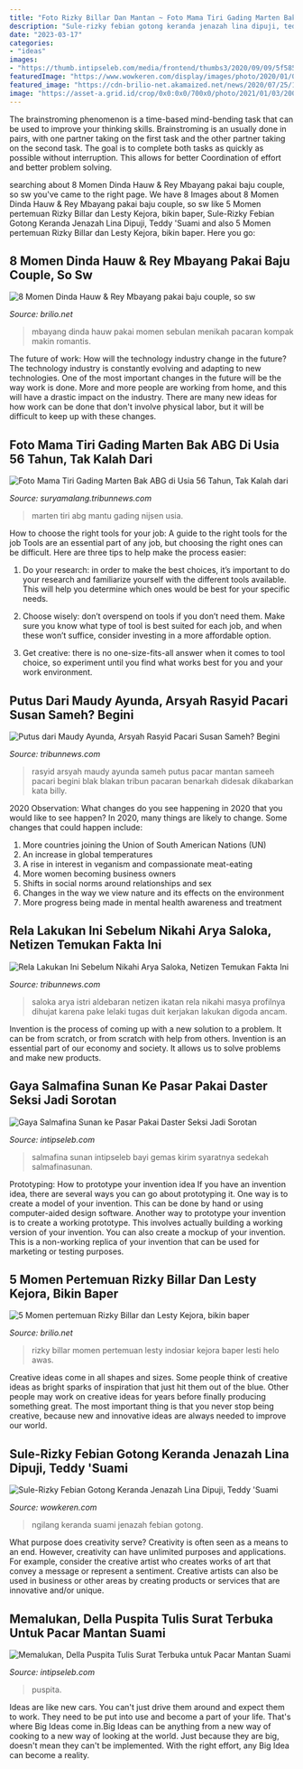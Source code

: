 ```yaml
---
title: "Foto Rizky Billar Dan Mantan ~ Foto Mama Tiri Gading Marten Bak Abg Di Usia 56 Tahun, Tak Kalah Dari"
description: "Sule-rizky febian gotong keranda jenazah lina dipuji, teddy &#039;suami"
date: "2023-03-17"
categories:
- "ideas"
images:
- "https://thumb.intipseleb.com/media/frontend/thumbs3/2020/09/09/5f58588230fa4-salmafina-sunan_663_372.jpg"
featuredImage: "https://www.wowkeren.com/display/images/photo/2020/01/04/00290647.jpg"
featured_image: "https://cdn-brilio-net.akamaized.net/news/2020/07/25/188944/1276051-1000xauto-momen-lesti-dan-rizky-billar.jpg"
image: "https://asset-a.grid.id/crop/0x0:0x0/700x0/photo/2021/01/03/2007019888.jpg"
---
```



The brainstroming phenomenon is a time-based mind-bending task that can be used to improve your thinking skills. Brainstroming is an usually done in pairs, with one partner taking on the first task and the other partner taking on the second task. The goal is to complete both tasks as quickly as possible without interruption. This allows for better Coordination of effort and better problem solving.

	

		
searching about 8 Momen Dinda Hauw &amp; Rey Mbayang pakai baju couple, so sw you've came to the right page. We have 8 Images about 8 Momen Dinda Hauw &amp; Rey Mbayang pakai baju couple, so sw like 5 Momen pertemuan Rizky Billar dan Lesty Kejora, bikin baper, Sule-Rizky Febian Gotong Keranda Jenazah Lina Dipuji, Teddy &#039;Suami and also 5 Momen pertemuan Rizky Billar dan Lesty Kejora, bikin baper. Here you go:
		
    
## 8 Momen Dinda Hauw &amp; Rey Mbayang Pakai Baju Couple, So Sw

<img loading=lazy src="https://cdn-brilio-net.akamaized.net/news/2020/08/07/189716/1284470-1000xauto-dinda-hauw-rey-mbayang-pakai-baju-couple.jpg" onerror="this.onerror=null;this.src='https://tse4.mm.bing.net/th?id=OIP.x7yk7vKWgbZ9Sz30Zd4b1gHaJQ&amp;pid=15.1';" alt="8 Momen Dinda Hauw &amp; Rey Mbayang pakai baju couple, so sw">

_Source: brilio.net_

>mbayang dinda hauw pakai momen sebulan menikah pacaran kompak makin romantis. 

	

The future of work: How will the technology industry change in the future?
The technology industry is constantly evolving and adapting to new technologies. One of the most important changes in the future will be the way work is done. More and more people are working from home, and this will have a drastic impact on the industry. There are many new ideas for how work can be done that don't involve physical labor, but it will be difficult to keep up with these changes.

    
## Foto Mama Tiri Gading Marten Bak ABG Di Usia 56 Tahun, Tak Kalah Dari

<img loading=lazy src="https://asset-a.grid.id/crop/0x0:0x0/700x0/photo/2021/01/03/2007019888.jpg" onerror="this.onerror=null;this.src='https://tse4.mm.bing.net/th?id=OIP.az2Cdd_1hGMzpFBQPocM2AHaHa&amp;pid=15.1';" alt="Foto Mama Tiri Gading Marten Bak ABG di Usia 56 Tahun, Tak Kalah dari">

_Source: suryamalang.tribunnews.com_

>marten tiri abg mantu gading nijsen usia. 

	

How to choose the right tools for your job: A guide to the right tools for the job
Tools are an essential part of any job, but choosing the right ones can be difficult. Here are three tips to help make the process easier:
1. Do your research: in order to make the best choices, it’s important to do your research and familiarize yourself with the different tools available. This will help you determine which ones would be best for your specific needs.

2. Choose wisely: don’t overspend on tools if you don’t need them. Make sure you know what type of tool is best suited for each job, and when these won’t suffice, consider investing in a more affordable option.

3. Get creative: there is no one-size-fits-all answer when it comes to tool choice, so experiment until you find what works best for you and your work environment.

    
## Putus Dari Maudy Ayunda, Arsyah Rasyid Pacari Susan Sameh? Begini

<img loading=lazy src="https://cdn-2.tstatic.net/tribunnews/foto/bank/images/maudy-ayunda-arsyah-rasyid-dan-susan-sameeh.jpg" onerror="this.onerror=null;this.src='https://tse3.mm.bing.net/th?id=OIP.dTPFjWUo3bJFSkGyJKKO6wHaEK&amp;pid=15.1';" alt="Putus dari Maudy Ayunda, Arsyah Rasyid Pacari Susan Sameh? Begini">

_Source: tribunnews.com_

>rasyid arsyah maudy ayunda sameh putus pacar mantan sameeh pacari begini blak blakan tribun pacaran benarkah didesak dikabarkan kata billy. 

	

2020 Observation: What changes do you see happening in 2020 that you would like to see happen?
In 2020, many things are likely to change. Some changes that could happen include:
1. More countries joining the Union of South American Nations (UN) 
2. An increase in global temperatures 
3. A rise in interest in veganism and compassionate meat-eating 
4. More women becoming business owners 
5. Shifts in social norms around relationships and sex 
6. Changes in the way we view nature and its effects on the environment 
7. More progress being made in mental health awareness and treatment 

    
## Rela Lakukan Ini Sebelum Nikahi Arya Saloka, Netizen Temukan Fakta Ini

<img loading=lazy src="https://cdn-2.tstatic.net/tribunnews/foto/bank/images/arya-saloka-dan-istrinya-putri-anne.jpg" onerror="this.onerror=null;this.src='https://tse1.mm.bing.net/th?id=OIP.XechUJZyKS0VoSApJsjYFwHaEK&amp;pid=15.1';" alt="Rela Lakukan Ini Sebelum Nikahi Arya Saloka, Netizen Temukan Fakta Ini">

_Source: tribunnews.com_

>saloka arya istri aldebaran netizen ikatan rela nikahi masya profilnya dihujat karena pake lelaki tugas duit kerjakan lakukan digoda ancam. 

	

Invention is the process of coming up with a new solution to a problem. It can be from scratch, or from scratch with help from others. Invention is an essential part of our economy and society. It allows us to solve problems and make new products.

    
## Gaya Salmafina Sunan Ke Pasar Pakai Daster Seksi Jadi Sorotan

<img loading=lazy src="https://thumb.intipseleb.com/media/frontend/thumbs3/2020/09/09/5f58588230fa4-salmafina-sunan_663_372.jpg" onerror="this.onerror=null;this.src='https://tse4.mm.bing.net/th?id=OIP.vnw_1IXC5MHcsvQIsZg3BgHaEJ&amp;pid=15.1';" alt="Gaya Salmafina Sunan ke Pasar Pakai Daster Seksi Jadi Sorotan">

_Source: intipseleb.com_

>salmafina sunan intipseleb bayi gemas kirim syaratnya sedekah salmafinasunan. 

	

Prototyping: How to prototype your invention idea
If you have an invention idea, there are several ways you can go about prototyping it. One way is to create a model of your invention. This can be done by hand or using computer-aided design software. Another way to prototype your invention is to create a working prototype. This involves actually building a working version of your invention. You can also create a mockup of your invention. This is a non-working replica of your invention that can be used for marketing or testing purposes.

    
## 5 Momen Pertemuan Rizky Billar Dan Lesty Kejora, Bikin Baper

<img loading=lazy src="https://cdn-brilio-net.akamaized.net/news/2020/07/25/188944/1276051-1000xauto-momen-lesti-dan-rizky-billar.jpg" onerror="this.onerror=null;this.src='https://tse3.mm.bing.net/th?id=OIP.-peSnqiZqwXPvnw4O-FCBQHaEK&amp;pid=15.1';" alt="5 Momen pertemuan Rizky Billar dan Lesty Kejora, bikin baper">

_Source: brilio.net_

>rizky billar momen pertemuan lesty indosiar kejora baper lesti helo awas. 

	

Creative ideas come in all shapes and sizes. Some people think of creative ideas as bright sparks of inspiration that just hit them out of the blue. Other people may work on creative ideas for years before finally producing something great. The most important thing is that you never stop being creative, because new and innovative ideas are always needed to improve our world.

    
## Sule-Rizky Febian Gotong Keranda Jenazah Lina Dipuji, Teddy &#039;Suami

<img loading=lazy src="https://www.wowkeren.com/display/images/photo/2020/01/04/00290647.jpg" onerror="this.onerror=null;this.src='https://tse2.mm.bing.net/th?id=OIP.vUh-LUYFKsZUy7y3jf7tEgHaEp&amp;pid=15.1';" alt="Sule-Rizky Febian Gotong Keranda Jenazah Lina Dipuji, Teddy &#039;Suami">

_Source: wowkeren.com_

>ngilang keranda suami jenazah febian gotong. 

	

What purpose does creativity serve?
Creativity is often seen as a means to an end. However, creativity can have unlimited purposes and applications. For example, consider the creative artist who creates works of art that convey a message or represent a sentiment. Creative artists can also be used in business or other areas by creating products or services that are innovative and/or unique.

    
## Memalukan, Della Puspita Tulis Surat Terbuka Untuk Pacar Mantan Suami

<img loading=lazy src="https://thumb.intipseleb.com/media/frontend/thumbs3/2021/01/04/5ff27a817b803-della-puspita_663_372.jpg" onerror="this.onerror=null;this.src='https://tse2.mm.bing.net/th?id=OIP.bTEBL4GAtg6KCWB6JZdAnwHaEJ&amp;pid=15.1';" alt="Memalukan, Della Puspita Tulis Surat Terbuka untuk Pacar Mantan Suami">

_Source: intipseleb.com_

>puspita. 

	

Ideas are like new cars. You can't just drive them around and expect them to work. They need to be put into use and become a part of your life. That's where Big Ideas come in.Big Ideas can be anything from a new way of cooking to a new way of looking at the world. Just because they are big, doesn't mean they can't be implemented. With the right effort, any Big Idea can become a reality.

